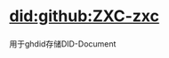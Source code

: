 # [did:github:ZXC-zxc](https://raw.githubusercontent.com/ZXC-zxc/ghdid/master/index.jsonld)
###
用于ghdid存储DID-Document
